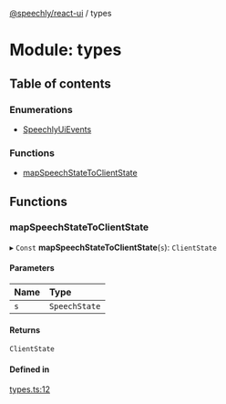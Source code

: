 [@speechly/react-ui](../README.md) / types

# Module: types

## Table of contents

### Enumerations

- [SpeechlyUiEvents](../enums/types.SpeechlyUiEvents.md)

### Functions

- [mapSpeechStateToClientState](types.md#mapspeechstatetoclientstate)

## Functions

### mapSpeechStateToClientState

▸ `Const` **mapSpeechStateToClientState**(`s`): `ClientState`

#### Parameters

| Name | Type |
| :------ | :------ |
| `s` | `SpeechState` |

#### Returns

`ClientState`

#### Defined in

[types.ts:12](https://github.com/speechly/react-ui/blob/e631dfa/src/types.ts#L12)

